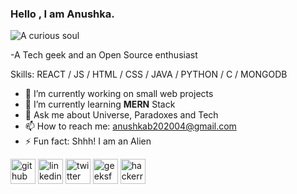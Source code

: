 ### Hello , I am Anushka.
![A curious soul](https://encrypted-tbn0.gstatic.com/images?q=tbn:ANd9GcQ61-xFhSZvySRsLQ_vY4t4hfp6nojS4HT06A&usqp=CAU)

-A Tech geek and an Open Source enthusiast

Skills: REACT / JS / HTML / CSS / JAVA / PYTHON / C / MONGODB

- 🔭 I’m currently working on small web projects 
- 🌱 I’m currently learning **MERN** Stack 
- 💬 Ask me about Universe, Paradoxes and Tech 
- 📫 How to reach me: anushkab202004@gmail.com 
- ⚡ Fun fact: Shhh! I am an Alien 

[<img src='https://cdn.jsdelivr.net/npm/simple-icons@3.0.1/icons/github.svg' alt='github' height='40'>](https://github.com/Anushka-Bhowmick)  [<img src='https://cdn.jsdelivr.net/npm/simple-icons@3.0.1/icons/linkedin.svg' alt='linkedin' height='40'>](https://www.linkedin.com/in/anushkabhowmick/)  [<img src='https://cdn.jsdelivr.net/npm/simple-icons@3.0.1/icons/twitter.svg' alt='twitter' height='40'>](https://twitter.com/@Anushkalien)  [<img src='https://cdn.jsdelivr.net/npm/simple-icons@3.0.1/icons/geeksforgeeks.svg' alt='geeksforgeeks' height='40'>](anushkabb392)  [<img src='https://cdn.jsdelivr.net/npm/simple-icons@3.0.1/icons/hackerrank.svg' alt='hackerrank' height='40'>](@anushkab202004)  
